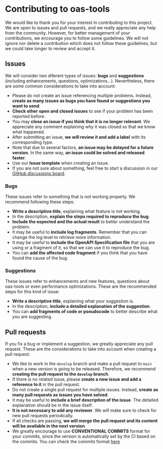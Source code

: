 # Contributing to oas-tools

We would like to thank you for your interest in contributing to this project. We are open to issues and pull requests, and we really appreciate any help from the community. However, for better management of your contributions, we encourage you to follow some guidelines. We will not ignore nor delete a contribution which does not follow these guidelines, but we could take longer to review and accept it.

## Issues

We will consider two diferent types of issues: **bugs** and **suggestions** (including enhancements, questions, optimizations...). Nevertheless, there are some common considerations to take into account:
* Please do not create an issue referencing multiple problems. Instead, **create as many issues as bugs you have found or suggestions you want to send**.
* **Check other open and closed issues** to see if your problem has been reported before.
* You may **close an issue if you think that it is no longer relevant**. We appreciate any comment explaining why it was closed so that we know what happened.
* After submitting an issue, **we will review it and add a label** with its corresponding type.
* Note that due to several factors, **an issue may be delayed for a future version**. In the same way, **an issue could be solved and released faster**.
* Use our **Issue template** when creating an issue.
* If you are not sure about something, feel free to start a discussion in our [GitHub discussions board](https://github.com/orgs/oas-tools/discussions?collapsed=1).

### Bugs

These issues refer to something that is not working properly. We recommend following these steps:
* **Write a descriptive title**, explaining what feature is not working.
* In the description, **explain the steps required to reproduce the bug**.
* **Include the expected and the actual result** to better understand the problem.
* It may be useful to **include log fragments**. Remember that you can change the log level to retrieve more information.
* It may be useful to **include the OpenAPI Specification file** that you are using or a fragment of it, so that we can use it to reproduce the bug.
* You can **add the affected code fragment** if you think that you have found the cause of the bug.

### Suggestions
These issues refer to enhancements and new features, questions about oas-tools or even performance optimizations. These are the recommended steps for this kind of issue:
* **Write a descriptive title**, explaining what your suggestion is.
* In the description, **include a detailed explanation of the suggestion**.
* You can **add fragments of code or pseudocode** to better describe what you are suggesting.

## Pull requests

If you fix a bug or implement a suggestion, we greatly appreciate any pull request. These are the considerations to take into account when creating a pull request:
* We like to work in the `develop` branch and make a pull request to `main` when a new version is going to be released. Therefore, we recommend **creating the pull request to the `develop` branch**.
* If there is no related issue, please **create a new issue and add a reference to it** in the pull request.
* Do not create a single pull request for multiple issues. Instead, **create as many pull requests as issues you have solved**.
* It may be useful to **include a brief description of the issue**. The detailed explanation should be in the issue itself.
* **It is not necessary to add any reviewer**. We will make sure to check for new pull requests periodically.
* If all checks are passing, **we will merge the pull request and its content will be available in the next version**.
* We greatly encourage to use **CONVENTIONAL COMMITS** format for your commits, since the version is automatically set by the CI based on the commits. You can check the commits format [here](https://www.conventionalcommits.org/en/v1.0.0/)